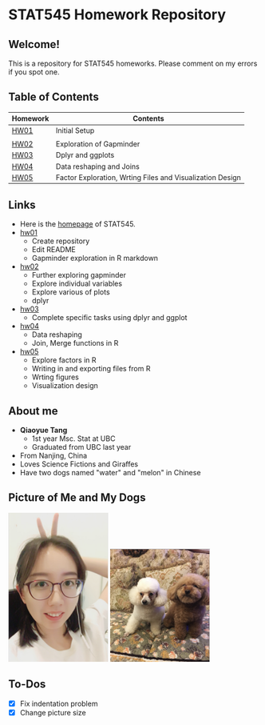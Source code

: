 # STAT545 Homework Repository

## Welcome!

This is a repository for STAT545 homeworks. Please comment on my errors if you spot one.

## Table of Contents

| Homework                             | Contents                                                                                              |
| ------------------------------------ | -------------------------------------- |
| [HW01](https://github.com/qiaoyuet/STAT545-hw-Tang-Qiaoyue/tree/master/hw01)  | Initial Setup        
                                       |
| [HW02](https://github.com/qiaoyuet/STAT545-hw-Tang-Qiaoyue/tree/master/hw02)  | Exploration of Gapminder                              |
| [HW03](https://github.com/qiaoyuet/STAT545-hw-Tang-Qiaoyue/tree/master/hw03)  | Dplyr and ggplots                                            |
| [HW04](https://github.com/qiaoyuet/STAT545-hw-Tang-Qiaoyue/tree/master/hw04)  | Data reshaping and Joins                                  |
| [HW05](https://github.com/qiaoyuet/STAT545-hw-Tang-Qiaoyue/tree/master/hw05)  | Factor Exploration, Wrting Files and Visualization Design  |

## Links

- Here is the [homepage](http://stat545.com) of STAT545.
- [hw01](https://github.com/qiaoyuet/STAT545-hw-Tang-Qiaoyue/tree/master/hw01)
    + Create repository
    + Edit README
    + Gapminder exploration in R markdown
- [hw02](https://github.com/qiaoyuet/STAT545-hw-Tang-Qiaoyue/tree/master/hw02)
    + Further exploring gapminder
    + Explore individual variables
    + Explore various of plots
    + dplyr
- [hw03](https://github.com/qiaoyuet/STAT545-hw-Tang-Qiaoyue/tree/master/hw03)
    + Complete specific tasks using dplyr and ggplot
- [hw04](https://github.com/qiaoyuet/STAT545-hw-Tang-Qiaoyue/tree/master/hw04)
    + Data reshaping
    + Join, Merge functions in R
- [hw05](https://github.com/qiaoyuet/STAT545-hw-Tang-Qiaoyue/tree/master/hw05)
    + Explore factors in R
    + Writing in and exporting files from R
    + Wrting figures
    + Visualization design

## About me

- **Qiaoyue Tang**
    - 1st year Msc. Stat at UBC
    - Graduated from UBC last year
- From Nanjing, China
- Loves Science Fictions and Giraffes
- Have two dogs named "water" and "melon" in Chinese

## Picture of Me and My Dogs

<img src="me.png" width="200">
<img src="watermelon.png" width="200">


## To-Dos

- [x] Fix indentation problem
- [x] Change picture size